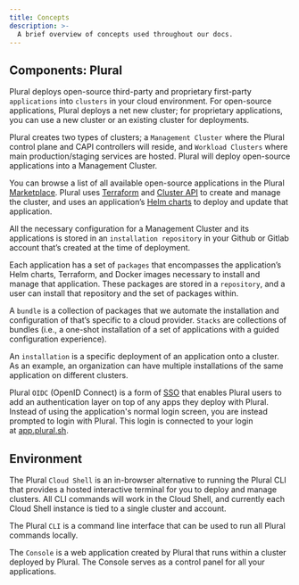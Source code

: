 ```yaml
---
title: Concepts
description: >-
  A brief overview of concepts used throughout our docs.
---
```


## Components: Plural

Plural deploys open-source third-party and proprietary first-party `applications` into `clusters` in your cloud environment. For open-source applications, Plural deploys a net new cluster; for proprietary applications, you can use a new cluster or an existing cluster for deployments.

Plural creates two types of clusters; a `Management Cluster` where the Plural control plane and CAPI controllers will reside, and `Workload Clusters` where main production/staging services are hosted. Plural will deploy open-source applications into a Management Cluster.

You can browse a list of all available open-source applications in the Plural [Marketplace](https://www.plural.sh/marketplace). Plural uses [Terraform](https://www.terraform.io/) and [Cluster API](https://cluster-api.sigs.k8s.io/) to create and manage the cluster, and uses an application’s [Helm charts](https://helm.sh/docs/topics/charts/) to deploy and update that application.

All the necessary configuration for a Management Cluster and its applications is stored in an `installation repository` in your Github or Gitlab account that’s created at the time of deployment.

Each application has a set of `packages` that encompasses the application’s Helm charts, Terraform, and Docker images necessary to install and manage that application. These packages are stored in a `repository`, and a user can install that repository and the set of packages within.

A `bundle` is a collection of packages that we automate the installation and configuration of that’s specific to a cloud provider. `Stacks` are collections of bundles (i.e., a one-shot installation of a set of applications with a guided configuration experience).

An `installation` is a specific deployment of an application onto a cluster. As an example, an organization can have multiple installations of the same application on different clusters.

Plural `OIDC` (OpenID Connect) is a form of [SSO](https://www.onelogin.com/learn/how-single-sign-on-works) that enables Plural users to add an authentication layer on top of any apps they deploy with Plural. Instead of using the application's normal login screen, you are instead prompted to login with Plural. This login is connected to your login at [app.plural.sh](https://app.plural.sh/?__hstc=156969850.241daab91cb4e8e8e57fdd6f2b1266f5.1675451782881.1680120796944.1680203822803.30&__hssc=156969850.1.1680203822803&__hsfp=646352474).

## Environment

The Plural `Cloud Shell` is an in-browser alternative to running the Plural CLI that provides a hosted interactive terminal for you to deploy and manage clusters. All CLI commands will work in the Cloud Shell, and currently each Cloud Shell instance is tied to a single cluster and account.

The Plural `CLI` is a command line interface that can be used to run all Plural commands locally.

The `Console` is a web application created by Plural that runs within a cluster deployed by Plural. The Console serves as a control panel for all your applications.
